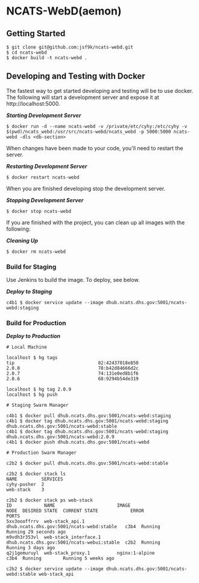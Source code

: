 # NCATS-WebD(aemon)

## Getting Started
```console
$ git clone git@github.com:jsf9k/ncats-webd.git
$ cd ncats-webd
$ docker build -t ncats-webd .
```

## Developing and Testing with Docker
The fastest way to get started developing and testing will be to use docker. The following will start a development server and expose it at http://localhost:5000.

**_Starting Development Server_**
```console
$ docker run -d --name ncats-webd -v /private/etc/cyhy:/etc/cyhy -v $(pwd)/ncats_webd:/usr/src/ncats-webd/ncats_webd -p 5000:5000 ncats-webd -dls <db-section>
```

When changes have been made to your code, you'll need to restart the server.

**_Restarting Development Server_**
```console
$ docker restart ncats-webd
```

When you are finished developing stop the development server.

**_Stopping Development Server_**
```console
$ docker stop ncats-webd
```

If you are finished with the project, you can clean up all images with the following:

**_Cleaning Up_**
```console
$ docker rm ncats-webd
```

### Build for Staging
Use Jenkins to build the image. To deploy, see below.

**_Deploy to Staging_**
```console
c4b1 $ docker service update --image dhub.ncats.dhs.gov:5001/ncats-webd:staging
```

### Build for Production
**_Deploy to Production_**
```console
# Local Machine

localhost $ hg tags
tip                               82:42437018e850
2.0.8                             78:b42d84666d2c
2.0.7                             74:131e0ed8b1f6
2.0.6                             68:9294b54de319

localhost $ hg tag 2.0.9
localhost $ hg push
```

```console
# Staging Swarm Manager

c4b1 $ docker pull dhub.ncats.dhs.gov:5001/ncats-webd:staging
c4b1 $ docker tag dhub.ncats.dhs.gov:5001/ncats-webd:staging dhub.ncats.dhs.gov:5001/ncats-webd:stable
c4b1 $ docker tag dhub.ncats.dhs.gov:5001/ncats-webd:staging dhub.ncats.dhs.gov:5001/ncats-webd:2.0.9
c4b1 $ docker push dhub.ncats.dhs.gov:5001/ncats-webd
```

```console
# Production Swarm Manager

c2b2 $ docker pull dhub.ncats.dhs.gov:5001/ncats-webd:stable

c2b2 $ docker stack ls
NAME         SERVICES
cyhy-pusher  2
web-stack    3

c2b2 $ docker stack ps web-stack
ID            NAME                       IMAGE                                       NODE  DESIRED STATE  CURRENT STATE            ERROR                      PORTS
5xv3oooffrrv  web-stack_api.1            dhub.ncats.dhs.gov:5001/ncats-webd:stable   c3b4  Running        Running 29 seconds ago
m9vdh3r353vl  web-stack_interface.1      dhub.ncats.dhs.gov:5001/ncats-webui:stable  c2b2  Running        Running 3 days ago
q2j1gemuruyl  web-stack_proxy.1          nginx:1-alpine                              c3b4  Running        Running 5 weeks ago

c2b2 $ docker service update --image dhub.ncats.dhs.gov:5001/ncats-webd:stable web-stack_api
```
